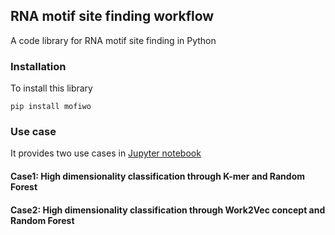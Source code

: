 ## RNA motif site finding workflow

A code library for RNA motif site finding in Python

### Installation

To install this library

`pip install mofiwo`

### Use case

It provides two use cases in [Jupyter notebook](./notebook/)

#### Case1: High dimensionality classification through K-mer and Random Forest


#### Case2: High dimensionality classification through Work2Vec concept and Random Forest
